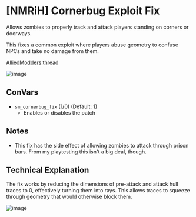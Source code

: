 # [NMRiH] Cornerbug Exploit Fix

Allows zombies to properly track and attack players standing on corners or doorways.

This fixes a common exploit where players abuse geometry to confuse NPCs and take no damage from them.

[AlliedModders thread](https://forums.alliedmods.net/showthread.php?p=2747413)


![image](https://user-images.githubusercontent.com/11559683/131224829-912643e3-c0aa-4aa3-9e2f-201135e675a9.png)


## ConVars
- `sm_cornerbug_fix` (1/0) (Default: 1)
  - Enables or disables the patch

## Notes
- This fix has the side effect of allowing zombies to attack through prison bars. From my playtesting this isn't a big deal, though.

## Technical Explanation

The fix works by reducing the dimensions of pre-attack and attack hull traces to 0, effectively turning them into rays.
This allows traces to squeeze through geometry that would otherwise block them.

![image](https://user-images.githubusercontent.com/11559683/131224708-7199d5b9-9e79-4a08-8da4-dbde381cc1c3.png)

